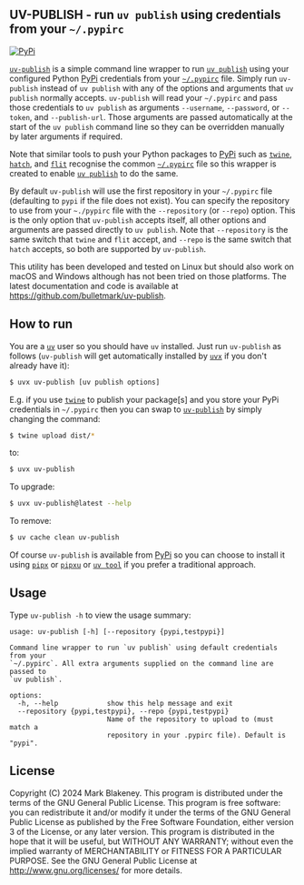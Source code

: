 ## UV-PUBLISH - run `uv publish` using credentials from your `~/.pypirc`
[![PyPi](https://img.shields.io/pypi/v/uv-publish)][uv-publish-py]

[`uv-publish`][uv-publish] is a simple command line wrapper to run [`uv
publish`][uv_publish] using your configured Python [PyPi][pypi]
credentials from your [`~/.pypirc`][pypirc] file. Simply run
`uv-publish` instead of `uv publish` with any of the options and
arguments that `uv publish` normally accepts. `uv-publish` will read
your `~/.pypirc` and pass those credentials to `uv publish` as arguments
`--username`, `--password`, or `--token`, and `--publish-url`. Those
arguments are passed automatically at the start of the `uv publish`
command line so they can be overridden manually by later arguments if
required. 

Note that similar tools to push your Python packages to [PyPi][pypi]
such as [`twine`][twine], [`hatch`][hatch], and [`flit`][flit] recognise
the common [`~/.pypirc`][pypirc] file so this wrapper is created to
enable [`uv publish`][uv_publish] to do the same.

By default `uv-publish` will use the first repository in your
`~/.pypirc` file (defaulting to `pypi` if the file does not exist). You
can specify the repository to use from your `~./pypirc` file with the
`--repository` (or `--repo`) option. This is the only option that
`uv-publish` accepts itself, all other options and arguments are passed
directly to `uv publish`. Note that `--repository` is the same switch
that `twine` and `flit` accept, and `--repo` is the same switch that
`hatch` accepts, so both are supported by `uv-publish`.

This utility has been developed and tested on Linux but should also work
on macOS and Windows although has not been tried on those platforms. The
latest documentation and code is available at
https://github.com/bulletmark/uv-publish.

## How to run

You are a [`uv`][uv] user so you should have `uv` installed. Just run
`uv-publish` as follows (`uv-publish` will get automatically installed
by [`uvx`][uvx] if you don't already have it):

```sh
$ uvx uv-publish [uv publish options]
```

E.g. if you use [`twine`][twine] to publish your package[s] and you
store your PyPi credentials in `~/.pypirc` then you can
swap to [`uv-publish`][uv-publish] by simply changing the command:

```sh
$ twine upload dist/*
```

to:

```sh
$ uvx uv-publish
```

To upgrade:

```sh
$ uvx uv-publish@latest --help
```

To remove:

```sh
$ uv cache clean uv-publish
```

Of course `uv-publish` is available from [PyPi][uv-publish-py] so you
can choose to install it using [`pipx`][pipx] or [`pipxu`][pipxu] or
[`uv tool`][uvtool] if you prefer a traditional approach.

## Usage

Type `uv-publish -h` to view the usage summary:

```
usage: uv-publish [-h] [--repository {pypi,testpypi}]

Command line wrapper to run `uv publish` using default credentials from your
`~/.pypirc`. All extra arguments supplied on the command line are passed to
`uv publish`.

options:
  -h, --help            show this help message and exit
  --repository {pypi,testpypi}, --repo {pypi,testpypi}
                        Name of the repository to upload to (must match a
                        repository in your .pypirc file). Default is "pypi".
```

## License

Copyright (C) 2024 Mark Blakeney. This program is distributed under the
terms of the GNU General Public License. This program is free software:
you can redistribute it and/or modify it under the terms of the GNU
General Public License as published by the Free Software Foundation,
either version 3 of the License, or any later version. This program is
distributed in the hope that it will be useful, but WITHOUT ANY
WARRANTY; without even the implied warranty of MERCHANTABILITY or
FITNESS FOR A PARTICULAR PURPOSE. See the GNU General Public License at
<http://www.gnu.org/licenses/> for more details.

[uv-publish]: https://github.com/bulletmark/uv-publish
[uv]: https://docs.astral.sh/uv/
[uvx]: https://docs.astral.sh/uv/guides/tools/
[uv_publish]: https://docs.astral.sh/uv/guides/publish/
[twine]: https://twine.readthedocs.io/
[hatch]: https://hatch.pypa.io/
[flit]: https://flit.readthedocs.io/
[pypirc]: https://packaging.python.org/en/latest/specifications/pypirc/
[pypi]: https://pypi.org/
[uv-publish-py]: https://pypi.org/project/uv-publish/
[pipx]: https://github.com/pypa/pipx
[pipxu]: https://github.com/bulletmark/pipxu
[uvtool]: https://docs.astral.sh/uv/guides/tools/#installing-tools

<!-- vim: se ai syn=markdown: -->
